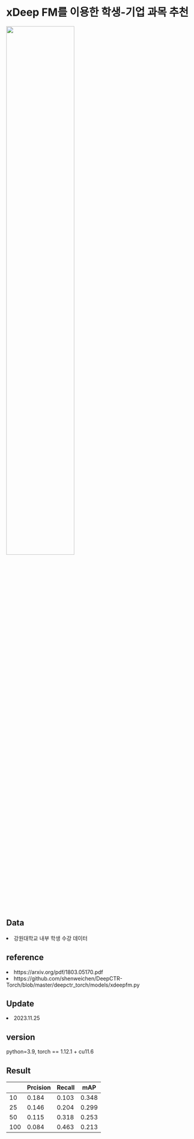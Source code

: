<h1>xDeep FM를 이용한 학생-기업 과목 추천</h1>
<img src = https://github.com/now1256/Seminar/assets/94968792/dfdcb4bb-7d0a-44d2-a041-200583656365 width=60% height=auto>
<h2>Data</h2>
<li> 강원대학교 내부 학생 수강 데이터 </li>
<h2>reference</h2> 
<li> https://arxiv.org/pdf/1803.05170.pdf </li>
<li> https://github.com/shenweichen/DeepCTR-Torch/blob/master/deepctr_torch/models/xdeepfm.py </li>
<h2> Update</h2>
<li> 2023.11.25 </li>
<h2>version</h2>
python=3.9, torch == 1.12.1 + cu11.6
<h2>Result</h2>

| |Prcision|Recall|mAP|
|--|--|--|--|
| 10  |0.184|0.103|0.348|
| 25  |0.146|0.204|0.299|
| 50  |0.115|0.318|0.253|
| 100 |0.084|0.463|0.213|

